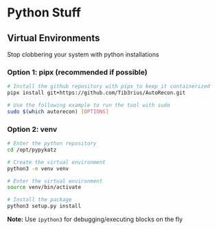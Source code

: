 # Python Stuff

## Virtual Environments

Stop clobbering your system with python installations

### Option 1: pipx (recommended if possible)

```bash
# Install the github repository with pipx to keep it containerized
pipx install git+https://github.com/Tib3rius/AutoRecon.git

# Use the following example to run the tool with sudo
sudo $(which autorecon) [OPTIONS]
```

### Option 2: venv

```bash
# Enter the python repository
cd /opt/pypykatz

# Create the virtual environment
python3 -m venv venv

# Enter the virtual environment
source venv/bin/activate

# Install the package
python3 setup.py install
```

**Note:** Use `ipython3` for debugging/executing blocks on the fly
